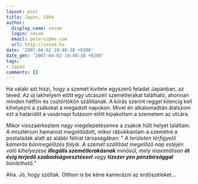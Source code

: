 ```yaml
---
layout: post
title: Japan, 1984
author:
  display_name: sesam
  login: sesam
  email: petersz@me.com
  url: http://sesam.hu
date: '2007-04-02 19:48:38 +0200'
date_gmt: '2007-04-02 10:48:38 +0200'
tags:
- Japan
comments: []
---
```


Ha valaki azt hiszi, hogy a szemét kivitele egyszerű feladat Japánban, az téved. Az új lakhelyem előtt egy utcaszéli szemétlerakat található, ahonnan minden hétfőn és csütörtökön szállítanak. A kiírás szerint reggel kilencig kell kihelyezni a zsákokat a megadott napokon. Mivel én alkalomadtán átalszom ezt a határidőt a vasárnapi futásom előtt kipakoltam a szemetem az utcára.

Mikor visszaérkeztem nagy megelepetésemre a zsákok hűlt helyét találtam. A misztérium hamarost megoldódott, mikor rábukkantam a szemétre a postaládák alatt az alábbi felirat társaságában: " _A területen térfigyelő kamerás bűnmegelőzés folyik. A szemét szállítást megelőző nap estéjén való kihelyezése **illegális szemétlerakásnak** minősül, mely maximálisan **öt évig terjedő szabadságvesztéssel** vagy **tízezer yen pénzbírsággal** büntethető._"

Aha. Jó, hogy szóltak. Otthon is be kéne kamerázni az erdőszéleket...
